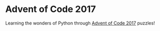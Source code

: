 # Advent of Code 2017
Learning the wonders of Python through [Advent of Code 2017](http://adventofcode.com/2017) puzzles!